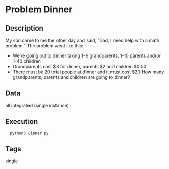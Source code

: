 # Problem Dinner
## Description
My son came to me the other day and said, "Dad, I need help with a math problem."
The problem went like this:
- We're going out to dinner taking 1-6 grandparents, 1-10 parents and/or 1-40 children
- Grandparents cost $3 for dinner, parents $2 and children $0.50
- There must be 20 total people at dinner and it must cost $20
How many grandparents, parents and children are going to dinner?

## Data
all integrated (single instance)

## Execution
```
  python3 Dinner.py
```

## Tags
  single

